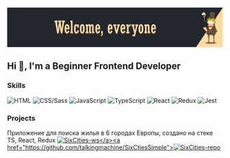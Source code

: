 [![Header](https://github.com/talkingmachine/talkingmachine/blob/main/img/tm-header.png)](https://github.com/talkingmachine)
## Hi 👋, I'm a Beginner Frontend Developer

### Skills
<!-- skills -->
![HTML](https://img.shields.io/badge/HTML-090909?style=for-the-badge&logo=html5)
![CSS/Sass](https://img.shields.io/badge/Css/Sass-090909?style=for-the-badge&logo=css3)
![JavaScript](https://img.shields.io/badge/JavaScript-090909?style=for-the-badge&logo=javascript)
![TypeScript](https://img.shields.io/badge/Typescript-090909?style=for-the-badge&logo=typescript)
![React](https://img.shields.io/badge/React-090909?style=for-the-badge&logo=react)
![Redux](https://img.shields.io/badge/Redux-090909?style=for-the-badge&logo=redux)
![Jest](https://img.shields.io/badge/Jest-090909?style=for-the-badge&logo=jest)
<!-- skills -->


### Projects
<!-- projects -->
Приложение для поиска жилья в 6 городах Европы, создано на стеке TS, React, Redux
<a href="https://six-cties-simple.vercel.app/">![SixCities-ws](https://img.shields.io/badge/Six&#32;Cities-website-ffcc99?style=for-the-badge&?labelColor=090909?)</a><a href="https://github.com/talkingmachine/SixCtiesSimple">![SixCities-repo](https://img.shields.io/badge/repository-ffcc99?style=for-the-badge)</a>


